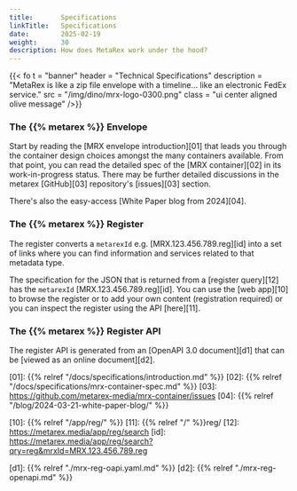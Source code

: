 ```yaml
---
title:       Specifications
linkTitle:   Specifications
date:        2025-02-19
weight:      30
description: How does MetaRex work under the hood?
---
```


{{< fo t = "banner"
    header = "Technical Specifications"
    description = "MetaRex is like a zip file envelope with a timeline... like an electronic FedEx service."
    src = "/img/dino/mrx-logo-0300.png"
    class = "ui center aligned olive message"
/>}}

### The {{% metarex %}} Envelope

Start by reading the [MRX envelope introduction][01] that leads you through the
container design choices amongst the many containers available. From that
point, you can read the detailed spec of the [MRX container][02] in its
work-in-progress status. There may be further detailed discussions in the
metarex [GitHub][03] repository's [issues][03] section.

There's also the easy-access [White Paper blog from 2024][04].

### The {{% metarex %}} Register

The register converts a `metarexId` e.g. [MRX.123.456.789.reg][id] into a set
of links where you can find information and services related to that metadata
type.

The specification for the JSON that is returned from a [register query][12]
has the `metarexId` [MRX.123.456.789.reg][id]. You can use the [web app][10]
to browse the register or to add your own content (registration required) or
you can inspect the register using the API [here][11].


### The {{% metarex %}} Register API

The register API is generated from an [OpenAPI 3.0 document][d1] that can be
[viewed as an online document][d2].

[01]: {{% relref "/docs/specifications/introduction.md" %}}
[02]: {{% relref "/docs/specifications/mrx-container-spec.md" %}}
[03]: https://github.com/metarex-media/mrx-container/issues
[04]: {{% relref "/blog/2024-03-21-white-paper-blog/" %}}

[10]: {{% relref "/app/reg/" %}}
[11]: {{% relref "/" %}}reg/
[12]: https://metarex.media/app/reg/search
[id]: https://metarex.media/app/reg/search?qry=reg&mrxId=MRX.123.456.789.reg

[d1]: {{% relref "./mrx-reg-oapi.yaml.md" %}}
[d2]: {{% relref "./mrx-reg-openapi.md" %}}
